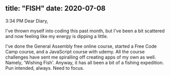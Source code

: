 title: "FISH"
date: 2020-07-08
---

3:34 PM
Dear Diary,

I've thrown myself into coding this past month, but I've been a bit scattered and now feeling like my energy is dipping a little.

I've done the General Assembly free online course, started a Free Code Camp course, and a JavaScript course with udemy. 
All the course challenges have sent me spiralling off creating apps of my own as well. Namely, 'Wishing Fish'.
Anyway, it has all been a bit of a fishing expedition. Pun intended, always. Need to focus.
